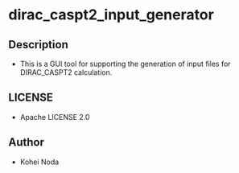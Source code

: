 # dirac_caspt2_input_generator

## Description

- This is a GUI tool for supporting the generation of input files for DIRAC_CASPT2 calculation.

## LICENSE

- Apache LICENSE 2.0

## Author

- Kohei Noda
